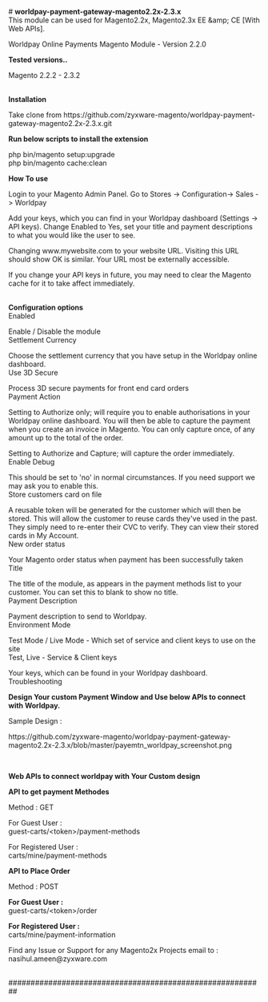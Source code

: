 <p># <strong>worldpay-payment-gateway-magento2.2x-2.3.x</strong><br />This module can be used for Magento2.2x, Magento2.3x EE &amp;amp; CE [With Web APIs].</p>
<p>Worldpay Online Payments Magento Module - Version 2.2.0</p>
<p><strong>Tested versions..</strong></p>
<p>Magento 2.2.2 - 2.3.2</p>
<p><br /><strong>Installation</strong></p>
<p>Take clone from https://github.com/zyxware-magento/worldpay-payment-gateway-magento2.2x-2.3.x.git</p>
<p><strong>Run below scripts to install the extension</strong></p>
<p>php bin/magento setup:upgrade<br />php bin/magento cache:clean</p>
<p><strong>How To use</strong></p>
<p>Login to your Magento Admin Panel. Go to Stores -&gt; Configuration-&gt; Sales -&gt; Worldpay</p>
<p>Add your keys, which you can find in your Worldpay dashboard (Settings -&gt; API keys). Change Enabled to Yes, set your title and payment descriptions to what you would like the user to see.</p>
<p>Changing www.mywebsite.com to your website URL. Visiting this URL should show OK is similar. Your URL most be externally accessible.</p>
<p>If you change your API keys in future, you may need to clear the Magento cache for it to take affect immediately.</p>
<p><br /><strong>Configuration options</strong><br />Enabled</p>
<p>Enable / Disable the module<br />Settlement Currency</p>
<p>Choose the settlement currency that you have setup in the Worldpay online dashboard.<br />Use 3D Secure</p>
<p>Process 3D secure payments for front end card orders<br />Payment Action</p>
<p>Setting to Authorize only; will require you to enable authorisations in your Worldpay online dashboard. You will then be able to capture the payment when you create an invoice in Magento. You can only capture once, of any amount up to the total of the order.</p>
<p>Setting to Authorize and Capture; will capture the order immediately.<br />Enable Debug</p>
<p>This should be set to 'no' in normal circumstances. If you need support we may ask you to enable this.<br />Store customers card on file</p>
<p>A reusable token will be generated for the customer which will then be stored. This will allow the customer to reuse cards they've used in the past. They simply need to re-enter their CVC to verify. They can view their stored cards in My Account.<br />New order status</p>
<p>Your Magento order status when payment has been successfully taken<br />Title</p>
<p>The title of the module, as appears in the payment methods list to your customer. You can set this to blank to show no title.<br />Payment Description</p>
<p>Payment description to send to Worldpay.<br />Environment Mode</p>
<p>Test Mode / Live Mode - Which set of service and client keys to use on the site<br />Test, Live - Service &amp; Client keys</p>
<p>Your keys, which can be found in your Worldpay dashboard.<br />Troubleshooting</p>
<p><strong>Design Your custom Payment Window and Use below APIs to connect with Worldpay.</strong></p>
<p>Sample Design :</p>
https://github.com/zyxware-magento/worldpay-payment-gateway-magento2.2x-2.3.x/blob/master/payemtn_worldpay_screenshot.png
<p>&nbsp;</p>
<p><strong>Web APIs to connect worldpay with Your Custom design</strong></p>
<p><strong>API to get payment Methodes</strong></p>
<p>Method : GET</p>
<p>For Guest User :<br />guest-carts/&lt;token&gt;/payment-methods</p>
<p>For Registered User :<br />carts/mine/payment-methods</p>
<p><strong>API to Place Order</strong></p>
<p>Method : POST</p>
<p><strong>For Guest User :</strong><br />guest-carts/&lt;token&gt;/order</p>
<p><strong>For Registered User :</strong><br />carts/mine/payment-information</p>
<p>Find any Issue or Support for any Magento2x Projects email to : nasihul.ameen@zyxware.com</p>
<p><br />##########################################################</p>
<p>&nbsp;</p>
